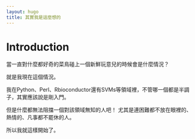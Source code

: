 ```yaml
---
layout: hugo
title: 其實我是這麼想的
---
```




# Introduction

當一直對什麼都好奇的菜鳥碰上一個新鮮玩意兒的時候會是什麼情況？

就是我現在這個情況。

我在Python、Perl、Rbioconductor還有SVMs等領域裡，不管哪一個都是半調子，其實應該說是剛入門。

但是什麼都無法阻擋一個對該領域無知的人吧！
尤其是連困難都不放在眼裡的、熱情的、凡事都不罷休的人。

所以我就這樣開始了。


